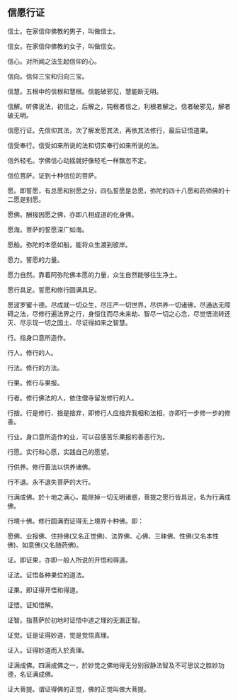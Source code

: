## 信愿行证

信士。在家信仰佛教的男子，叫做信士。

信女。在家信仰佛教的女子，叫做信女。

信心。对所闻之法生起信仰的心。

信向。信仰三宝和归向三宝。

信慧。五根中的信根和慧根。信能破邪见，慧能断无明。

信解。听佛说法，初信之，后解之，钝根者信之，利根者解之。信者破邪见，解者破无明。

信愿行证。先信仰其法，次了解发愿其法，再依其法修行，最后证悟道果。

信受奉行。信受如来所说的法和切实奉行如来所说的法。

信外轻毛。学佛信心动摇就好像轻毛一样飘忽不定。

信位菩萨。证到十种信位的菩萨。

愿。即誓愿，有总愿和别愿之分，四弘誓愿是总愿，弥陀的四十八愿和药师佛的十二愿是别愿。

愿佛。酬报因愿之佛，亦即八相成道的化身佛。

愿海。菩萨的誓愿深广如海。

愿船。弥陀的本愿如船，能将众生渡到彼岸。

愿力。誓愿的力量。

愿力自然。靠着阿弥陀佛本愿的力量，众生自然能够往生净土。

愿行具足。誓愿和修行圆满具足。

愿波罗蜜十德。尽成就一切众生，尽庄严一切世界，尽供养一切诸佛，尽通达无障碍之法，尽修行遍法界之行，身恒住而尽未来劫、智尽一切之心念，尽觉悟流转还灭、尽示现一切之国土、尽证得如来之智慧。

行。指身口意所造作。

行人。修行的人。

行法。修行的方法。

行果。修行与果报。

行者。修行佛法的人，依住僧寺留发修行的人。

行捨。行是修行、捨是捨弃，即修行人应捨弃我相和法相，亦即行一步修一步的修善。

行业。身口意所造作的业，可以召感苦乐果报的善恶行为。

行愿。实行和心愿，实践自己的愿望。

行供养。修行善法以供养诸佛。

行不退。永不退失菩萨的大行。

行满成佛。於十地之满心，能除掉一切无明诸惑，菩提之愿行皆具足，名为行满成佛。

行境十佛。修行圆满而证得无上境界十种佛。即：

愿佛、业报佛、住持佛(又名正觉佛)、法界佛、心佛、三昧佛、性佛(又名本性佛)、如意佛(又名随药佛)。

证。即证果，亦即一般人所说的开悟和得道。

证法。证悟各种果位的道法。

证果。即证得开悟和得道。

证悟。证知悟解。

证智。指菩萨於初地时证悟中道之理的无漏正智。

证觉。证是证得妙道，觉是觉悟真理。

证入。证得妙道而入於真理。

证满成佛。四满成佛之一，於妙觉之佛地得无分别寂静法智及不可思议之胜妙功德，名证满成佛。

证大菩提。谓证得佛的正觉，佛的正觉叫做大菩提。